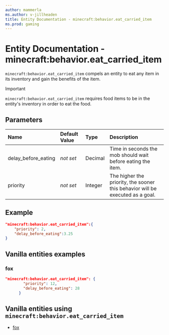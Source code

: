 ```yaml
---
author: mammerla
ms.author: v-jillheaden
title: Entity Documentation - minecraft:behavior.eat_carried_item
ms.prod: gaming
---
```


# Entity Documentation - minecraft:behavior.eat_carried_item

`minecraft:behavior.eat_carried_item` compels an entity to eat any item in its inventory and gain the benefits of the item.

>[!IMPORTANT]
> `minecraft:behavior.eat_carried_item` requires food items to be in the entity's inventory in order to eat the food.

## Parameters

|Name |Default Value  |Type  |Description  |
|:----------|:----------|:----------|:----------|
|delay_before_eating|*not set* | Decimal|  Time in seconds the mob should wait before eating the item. |
|priority|*not set*|Integer|The higher the priority, the sooner this behavior will be executed as a goal.|

## Example

```json
"minecraft:behavior.eat_carried_item":{
    "priority": 2,
    "delay_before_eating":3.25
}
```

## Vanilla entities examples

### fox

```json
"minecraft:behavior.eat_carried_item": {
        "priority": 12,
        "delay_before_eating": 28
      }
```

## Vanilla entities using `minecraft:behavior.eat_carried_item`

- [fox](../../../../Source/VanillaBehaviorPack_Snippets/entities/fox.md)
